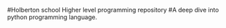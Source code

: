 #Holberton school Higher level programming repository
#A deep dive into python programming language.
